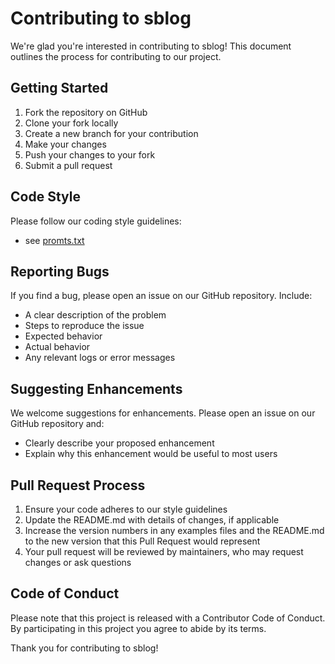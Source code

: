 # Contributing to sblog

We're glad you're interested in contributing to sblog! This document outlines the process for contributing to our project.

## Getting Started

1. Fork the repository on GitHub
2. Clone your fork locally
3. Create a new branch for your contribution
4. Make your changes
5. Push your changes to your fork
6. Submit a pull request

## Code Style

Please follow our coding style guidelines:

- see [promts.txt](promts.txt)

## Reporting Bugs

If you find a bug, please open an issue on our GitHub repository. Include:

- A clear description of the problem
- Steps to reproduce the issue
- Expected behavior
- Actual behavior
- Any relevant logs or error messages

## Suggesting Enhancements

We welcome suggestions for enhancements. Please open an issue on our GitHub repository and:

- Clearly describe your proposed enhancement
- Explain why this enhancement would be useful to most users

## Pull Request Process

1. Ensure your code adheres to our style guidelines
2. Update the README.md with details of changes, if applicable
3. Increase the version numbers in any examples files and the README.md to the new version that this Pull Request would represent
4. Your pull request will be reviewed by maintainers, who may request changes or ask questions

## Code of Conduct

Please note that this project is released with a Contributor Code of Conduct. By participating in this project you agree to abide by its terms.

Thank you for contributing to sblog!